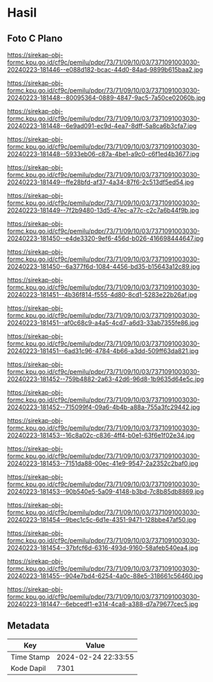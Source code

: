 # Hasil

## Foto C Plano

https://sirekap-obj-formc.kpu.go.id/cf9c/pemilu/pdpr/73/71/09/10/03/7371091003030-20240223-181446--e088d182-bcac-44d0-84ad-9899b615baa2.jpg

https://sirekap-obj-formc.kpu.go.id/cf9c/pemilu/pdpr/73/71/09/10/03/7371091003030-20240223-181448--80095364-0889-4847-9ac5-7a50ce02060b.jpg

https://sirekap-obj-formc.kpu.go.id/cf9c/pemilu/pdpr/73/71/09/10/03/7371091003030-20240223-181448--6e9ad091-ec9d-4ea7-8dff-5a8ca6b3cfa7.jpg

https://sirekap-obj-formc.kpu.go.id/cf9c/pemilu/pdpr/73/71/09/10/03/7371091003030-20240223-181448--5933eb06-c87a-4be1-a9c0-c6f1ed4b3677.jpg

https://sirekap-obj-formc.kpu.go.id/cf9c/pemilu/pdpr/73/71/09/10/03/7371091003030-20240223-181449--ffe28bfd-af37-4a34-87f6-2c513df5ed54.jpg

https://sirekap-obj-formc.kpu.go.id/cf9c/pemilu/pdpr/73/71/09/10/03/7371091003030-20240223-181449--7f2b9480-13d5-47ec-a77c-c2c7a6b44f9b.jpg

https://sirekap-obj-formc.kpu.go.id/cf9c/pemilu/pdpr/73/71/09/10/03/7371091003030-20240223-181450--e4de3320-9ef6-456d-b026-416698444647.jpg

https://sirekap-obj-formc.kpu.go.id/cf9c/pemilu/pdpr/73/71/09/10/03/7371091003030-20240223-181450--6a377f6d-1084-4456-bd35-b15643a12c89.jpg

https://sirekap-obj-formc.kpu.go.id/cf9c/pemilu/pdpr/73/71/09/10/03/7371091003030-20240223-181451--4b36f814-f555-4d80-8cd1-5283e22b26af.jpg

https://sirekap-obj-formc.kpu.go.id/cf9c/pemilu/pdpr/73/71/09/10/03/7371091003030-20240223-181451--af0c68c9-a4a5-4cd7-a6d3-33ab7355fe86.jpg

https://sirekap-obj-formc.kpu.go.id/cf9c/pemilu/pdpr/73/71/09/10/03/7371091003030-20240223-181451--6ad31c96-4784-4b66-a3dd-509ff63da821.jpg

https://sirekap-obj-formc.kpu.go.id/cf9c/pemilu/pdpr/73/71/09/10/03/7371091003030-20240223-181452--759b4882-2a63-42d6-96d8-1b9635d64e5c.jpg

https://sirekap-obj-formc.kpu.go.id/cf9c/pemilu/pdpr/73/71/09/10/03/7371091003030-20240223-181452--715099f4-09a6-4b4b-a88a-755a3fc29442.jpg

https://sirekap-obj-formc.kpu.go.id/cf9c/pemilu/pdpr/73/71/09/10/03/7371091003030-20240223-181453--16c8a02c-c836-4ff4-b0e1-63f6e1f02e34.jpg

https://sirekap-obj-formc.kpu.go.id/cf9c/pemilu/pdpr/73/71/09/10/03/7371091003030-20240223-181453--7151da88-00ec-41e9-9547-2a2352c2baf0.jpg

https://sirekap-obj-formc.kpu.go.id/cf9c/pemilu/pdpr/73/71/09/10/03/7371091003030-20240223-181453--90b540e5-5a09-4148-b3bd-7c8b85db8869.jpg

https://sirekap-obj-formc.kpu.go.id/cf9c/pemilu/pdpr/73/71/09/10/03/7371091003030-20240223-181454--9bec1c5c-6d1e-4351-9471-128bbe47af50.jpg

https://sirekap-obj-formc.kpu.go.id/cf9c/pemilu/pdpr/73/71/09/10/03/7371091003030-20240223-181454--37bfcf6d-6316-493d-9160-58afeb540ea4.jpg

https://sirekap-obj-formc.kpu.go.id/cf9c/pemilu/pdpr/73/71/09/10/03/7371091003030-20240223-181455--904e7bd4-6254-4a0c-88e5-318661c56460.jpg

https://sirekap-obj-formc.kpu.go.id/cf9c/pemilu/pdpr/73/71/09/10/03/7371091003030-20240223-181447--6ebcedf1-e314-4ca8-a388-d7a79677cec5.jpg


## Metadata

| Key        | Value               |
| ---------- | ------------------- |
| Time Stamp | 2024-02-24 22:33:55 |
| Kode Dapil | 7301                |



